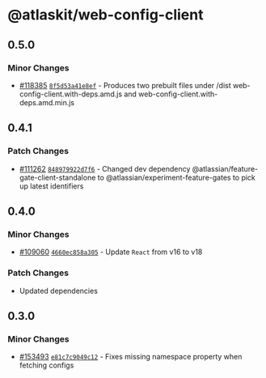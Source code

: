 # @atlaskit/web-config-client

## 0.5.0

### Minor Changes

- [#118385](https://bitbucket.org/atlassian/atlassian-frontend-monorepo/pull-requests/118385)
  [`8f5d53a41e8ef`](https://bitbucket.org/atlassian/atlassian-frontend-monorepo/commits/8f5d53a41e8ef) -
  Produces two prebuilt files under /dist web-config-client.with-deps.amd.js and
  web-config-client.with-deps.amd.min.js

## 0.4.1

### Patch Changes

- [#111262](https://stash.atlassian.com/projects/CONFCLOUD/repos/confluence-frontend/pull-requests/111262)
  [`848979922d7f6`](https://stash.atlassian.com/projects/CONFCLOUD/repos/confluence-frontend/commits/848979922d7f6) -
  Changed dev dependency @atlassian/feature-gate-client-standalone to
  @atlassian/experiment-feature-gates to pick up latest identifiers

## 0.4.0

### Minor Changes

- [#109060](https://stash.atlassian.com/projects/CONFCLOUD/repos/confluence-frontend/pull-requests/109060)
  [`4660ec858a305`](https://stash.atlassian.com/projects/CONFCLOUD/repos/confluence-frontend/commits/4660ec858a305) -
  Update `React` from v16 to v18

### Patch Changes

- Updated dependencies

## 0.3.0

### Minor Changes

- [#153493](https://stash.atlassian.com/projects/CONFCLOUD/repos/confluence-frontend/pull-requests/153493)
  [`e81c7c9049c12`](https://stash.atlassian.com/projects/CONFCLOUD/repos/confluence-frontend/commits/e81c7c9049c12) -
  Fixes missing namespace property when fetching configs
